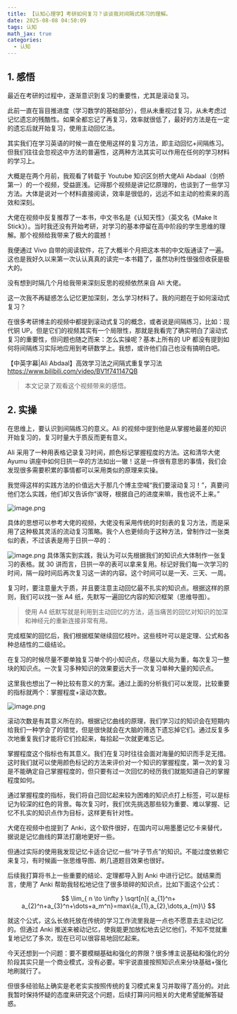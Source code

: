 ```yaml
---
title: 【认知心理学】考研如何复习？谈谈我对间隔式练习的理解。
date: 2025-08-08 04:50:09
tags: 认知
math_jax: true
categories:
  - 认知
---
```



## 1. 感悟

最近在考研的过程中，逐渐意识到复习的重要性，尤其是滚动复习。

此前一直在盲目推进度（学习数学的基础部分），但从未重视过复习，从未考虑过记忆遗忘的残酷性。如果全都忘记了再复习，效率就很低了，最好的方法是在一定的遗忘后就开始复习，使用主动回忆法。

其实我们在学习英语的时候一直在使用这样的复习方法，即主动回忆+间隔练习。但我们往往会忽视这中方法的普遍性，这两种方法其实可以作用在任何的学习材料的学习上。

大概是在两个月前，我观看了转载于 Youtube 知识区剑桥大佬Ali Abdaal（剑桥第一）的一个视频，受益匪浅。记得那个视频是讲记忆原理的，也谈到了一些学习方法。大体是说对一个材料直接阅读，效率是很低的，远远不如主动的检索来的高效和深刻。

大佬在视频中反复推荐了一本书，中文书名是《认知天性》（英文名《Make It Stick》）。当时我还没有开始考研，对学习的基本停留在高中阶段的学生思维的理解。那个视频给我带来了极大的震撼！

我便通过 Vivo 自带的阅读软件，花了大概半个月把这本书的中文版通读了一遍。这也是我好久以来第一次认认真真的读完一本书籍了，虽然功利性很强但收获是极大的。

没有想到时隔几个月给我带来深刻反思的视频依然来自 Ali 大佬。

这一次我不再疑惑怎么记忆更加深刻，怎么学习材料了。我的问题在于如何滚动式复习？

<!-- more -->

在很多考研博主的视频中都提到滚动式复习的概念，或者说是间隔练习，比如：现代铜 UP。但是它们的视频其实有一个局限性，那就是我看完了确实明白了滚动式复习的重要性，但问题也随之而来：怎么实操呢？基本上所有的 UP 都没有提到如何将间隔练习实际地应用到考研数学上。我想，或许他们自己也没有搞明白吧。

【中英字幕|Ali Abdaal】高效学习法之间隔式重复学习法 
https://www.bilibili.com/video/BV1f741147QB

> 本文记录了观看这个视频带来的感悟。

## 2. 实操


在思维上，要认识到间隔练习的意义。Ali 的视频中提到他是从掌握地最差的知识开始复习的，复习时量大于质反而更有意义。

Ali 采用了一种用表格记录复习时间，颜色标记掌握程度的方法。这和清华大佬 Ayumu 讲座中如何日拱一卒的方法如出一辙！这是一件很有意思的事情，我们会发现很多需要积累的事情都可以采用类似的原理来实操。

我觉得这样的实践方法的价值远大于那几个博主空喊“我们要滚动复习！”，真要问他们怎么实践，他们却又告诉你“诶呀，根据自己的进度来嘛，我也说不上来。”


![image.png](https://ccccooh.oss-cn-hangzhou.aliyuncs.com/img/202508080422520.png)


具体的思想可以参考大佬的视频，大佬没有采用传统的时刻表的复习方法，而是采用了这种极其灵活的流动复习策略。我个人也更倾向于这种方法，曾制作过一张类似的表，不过该表是用于日拱一卒的：

![image.png](https://ccccooh.oss-cn-hangzhou.aliyuncs.com/img/202508080424348.png)
具体落实到实践，我认为可以先根据我们的知识点大体制作一张复习的表格。就 30 讲而言，日拱一卒的表可以拿来复用。标记好我们每一次学习的时间，隔一段时间后再次复习这一讲的内容。这个时间可以是一天、三天、一周。

复习时，要注意量大于质，并且要注意主动回忆最不扎实的知识点。根据这样的原则，我们可以找一张 A4 纸，先默写一遍回忆内容的知识框架（思维导图）。

> 使用 A4 纸默写就是利用到主动回忆的方法，适当痛苦的回忆对知识的加深和神经元的重新连接非常有用。

完成框架的回忆后，我们根据框架继续回忆枝叶。这些枝叶可以是定理、公式和各种总结性的二级结论。

在复习的时候尽量不要单独复习单个的小知识点，尽量以大局为重，每次复习一整块的知识点。一次复习多种知识的效果要远大于一次复习单种大量的知识点。

这里我也想出了一种比较有意义的方案。通过上面的分析我们可以发现，比较重要的指标就两个：掌握程度+滚动次数。

![image.png](https://ccccooh.oss-cn-hangzhou.aliyuncs.com/img/202508080435067.png)


滚动次数是有其意义所在的。根据记忆曲线的原理，我们学习过的知识会在短期内给我们一种学会了的错觉，但是很快就会在大脑的筛选下遗忘掉它们。通过反复多次地重复我们才能将它们捡起来，每拾起一次就更难忘记。

掌握程度这个指标也有其意义。我们在复习时往往会面对海量的知识而手足无措。这时我们就可以使用颜色标记的方法来评价对一个知识的掌握程度，第一次的复习是不能确定自己掌握程度的，但只要有过一次回忆的经历我们就能知道自己的掌握程度如何。

通过掌握程度的指标，我们将自己回忆起来较为困难的知识点打上标签，可以是标记为较深的红色的背景。每次复习时，我们优先挑选那些较为重要、难以掌握、记忆不扎实的知识点作为目标，这样更有针对性。

大佬在视频中也提到了 Anki，这个软件很好，在国内可以用墨墨记忆卡来替代，据说是记忆曲线的算法打磨地更好一些。

但通过实际的使用我发现记忆卡适合记忆一些“叶子节点”的知识。不能过度依赖它来复习，有时候画一张思维导图、刷几道题目效果也很好。

后续我打算将书上一些重要的结论、定理都导入到 Anki 中进行记忆。就结果而言，使用了 Anki 帮助我轻松地记住了很多琐碎的知识点，比如下面这个公式：

$$
\lim_{ n \to \infty } \sqrt[n]{ a_{1}^n+ a_{2}^n+a_{3}^n+\dots+a_m^n}=max\{a_{1},a_{2},\dots,a_{m}\}
$$

就这个公式，这么长依托放在传统的学习工作流里我是一点也不愿意去主动记忆的。但通过 Anki 推送来被动记忆，使我能更加放松地去记忆他们，不知不觉就重复地记忆了多次，现在已可以很容易地回忆起来。

今天还想到一个问题：要不要模糊基础和强化的界限？很多博主说基础和强化的分阶段其实只是一个商业模式，没有必要。牢宇说直接按照知识点来分块基础+强化地刷就行了。

但很多经验贴上确实是老老实实按照传统的复习模式来复习并取得了高分的。对此我暂时保持怀疑的态度来研究这个问题，后续打算问问相关的大佬希望能解答疑惑。